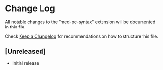 # Change Log

All notable changes to the "med-pc-syntax" extension will be documented in this file.

Check [Keep a Changelog](http://keepachangelog.com/) for recommendations on how to structure this file.

## [Unreleased]

- Initial release